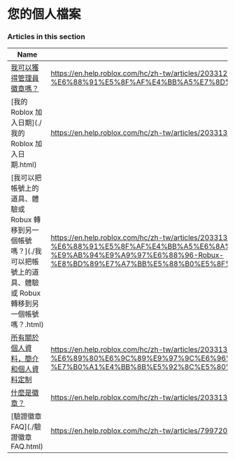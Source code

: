 # 您的個人檔案  
### Articles in this section
Name|URL
-|-
[我可以獲得管理員徽章嗎？](./我可以獲得管理員徽章嗎？.html) |https://en.help.roblox.com/hc/zh-tw/articles/203312360-%E6%88%91%E5%8F%AF%E4%BB%A5%E7%8D%B2%E5%BE%97%E7%AE%A1%E7%90%86%E5%93%A1%E5%BE%BD%E7%AB%A0%E5%97%8E
[我的 Roblox 加入日期](./我的 Roblox 加入日期.html) |https://en.help.roblox.com/hc/zh-tw/articles/203313060-%E6%88%91%E7%9A%84-Roblox-%E5%8A%A0%E5%85%A5%E6%97%A5%E6%9C%9F
[我可以把帳號上的道具、體驗或 Robux 轉移到另一個帳號嗎？](./我可以把帳號上的道具、體驗或 Robux 轉移到另一個帳號嗎？.html) |https://en.help.roblox.com/hc/zh-tw/articles/203313090-%E6%88%91%E5%8F%AF%E4%BB%A5%E6%8A%8A%E5%B8%B3%E8%99%9F%E4%B8%8A%E7%9A%84%E9%81%93%E5%85%B7-%E9%AB%94%E9%A9%97%E6%88%96-Robux-%E8%BD%89%E7%A7%BB%E5%88%B0%E5%8F%A6%E4%B8%80%E5%80%8B%E5%B8%B3%E8%99%9F%E5%97%8E
[所有關於個人資料，簡介和個人資料定制](./所有關於個人資料，簡介和個人資料定制.html) |https://en.help.roblox.com/hc/zh-tw/articles/203313660-%E6%89%80%E6%9C%89%E9%97%9C%E6%96%BC%E5%80%8B%E4%BA%BA%E8%B3%87%E6%96%99-%E7%B0%A1%E4%BB%8B%E5%92%8C%E5%80%8B%E4%BA%BA%E8%B3%87%E6%96%99%E5%AE%9A%E5%88%B6
[什麼是徽章？](./什麼是徽章？.html) |https://en.help.roblox.com/hc/zh-tw/articles/203313620-%E4%BB%80%E9%BA%BC%E6%98%AF%E5%BE%BD%E7%AB%A0
[驗證徽章 FAQ](./驗證徽章 FAQ.html) |https://en.help.roblox.com/hc/zh-tw/articles/7997207259156-%E9%A9%97%E8%AD%89%E5%BE%BD%E7%AB%A0-FAQ